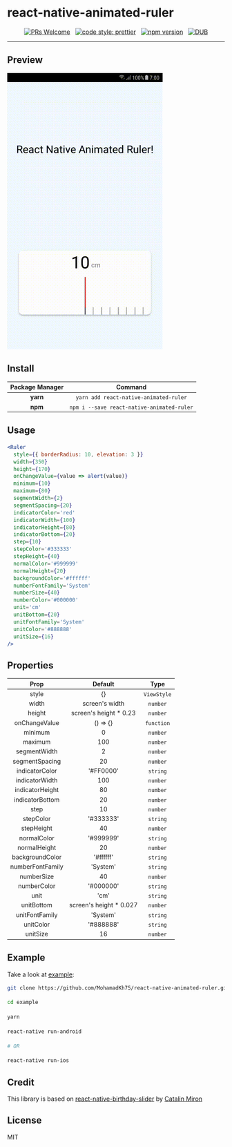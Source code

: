 # react-native-animated-ruler

<div align="center">

[![PRs Welcome](https://img.shields.io/badge/PRs-welcome-brightgreen.svg)](CONTRIBUTING.md#pull-requests) &nbsp; [![code style: prettier](https://img.shields.io/badge/code_style-prettier-ff69b4.svg?style=flat)](https://github.com/prettier/prettier) &nbsp; [![npm version](https://badge.fury.io/js/react-native-animated-ruler.svg)](https://badge.fury.io/js/react-native-animated-ruler) &nbsp; [![DUB](https://img.shields.io/dub/l/vibe-d.svg)](https://github.com/MohamadKh75/react-native-animated-ruler/blob/master/LICENSE)

</div>

---

## Preview

![react-native-animated-ruler](assets/react-native-animated-ruler.gif)

## Install

| Package Manager |                  Command                   |
| :-------------: | :----------------------------------------: |
|    **yarn**     |   `yarn add react-native-animated-ruler`   |
|     **npm**     | `npm i --save react-native-animated-ruler` |

## Usage

```jsx
<Ruler
  style={{ borderRadius: 10, elevation: 3 }}
  width={350}
  height={170}
  onChangeValue={value => alert(value)}
  minimum={10}
  maximum={80}
  segmentWidth={2}
  segmentSpacing={20}
  indicatorColor='red'
  indicatorWidth={100}
  indicatorHeight={80}
  indicatorBottom={20}
  step={10}
  stepColor='#333333'
  stepHeight={40}
  normalColor='#999999'
  normalHeight={20}
  backgroundColor='#ffffff'
  numberFontFamily='System'
  numberSize={40}
  numberColor='#000000'
  unit='cm'
  unitBottom={20}
  unitFontFamily='System'
  unitColor='#888888'
  unitSize={16}
/>
```

## Properties

|       Prop       |         Default          |    Type     |
| :--------------: | :----------------------: | :---------: |
|      style       |            {}            | `ViewStyle` |
|      width       |      screen's width      |  `number`   |
|      height      | screen's height \* 0.23  |  `number`   |
|  onChangeValue   |         () => {}         | `function`  |
|     minimum      |            0             |  `number`   |
|     maximum      |           100            |  `number`   |
|   segmentWidth   |            2             |  `number`   |
|  segmentSpacing  |            20            |  `number`   |
|  indicatorColor  |        '#FF0000'         |  `string`   |
|  indicatorWidth  |           100            |  `number`   |
| indicatorHeight  |            80            |  `number`   |
| indicatorBottom  |            20            |  `number`   |
|       step       |            10            |  `number`   |
|    stepColor     |        '#333333'         |  `string`   |
|    stepHeight    |            40            |  `number`   |
|   normalColor    |        '#999999'         |  `string`   |
|   normalHeight   |            20            |  `number`   |
| backgroundColor  |        '#ffffff'         |  `string`   |
| numberFontFamily |         'System'         |  `string`   |
|    numberSize    |            40            |  `number`   |
|   numberColor    |        '#000000'         |  `string`   |
|       unit       |           'cm'           |  `string`   |
|    unitBottom    | screen's height \* 0.027 |  `number`   |
|  unitFontFamily  |         'System'         |  `string`   |
|    unitColor     |        '#888888'         |  `string`   |
|     unitSize     |            16            |  `number`   |

## Example

Take a look at [example](./example):

```bash
git clone https://github.com/MohamadKh75/react-native-animated-ruler.git

cd example

yarn

react-native run-android

# OR

react-native run-ios
```

## Credit

This library is based on [react-native-birthday-slider](https://github.com/catalinmiron/react-native-birthday-slider) by [Catalin Miron](https://github.com/catalinmiron)

## License

MIT
